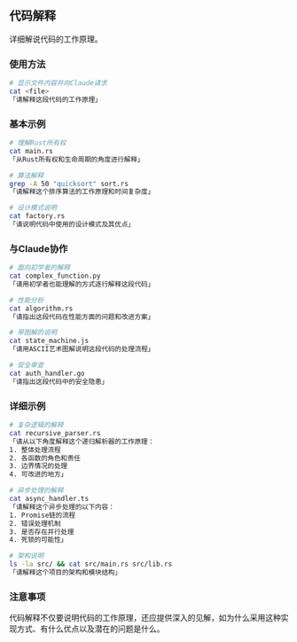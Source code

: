 ## 代码解释

详细解说代码的工作原理。

### 使用方法

```bash
# 显示文件内容并向Claude请求
cat <file>
「请解释这段代码的工作原理」
```

### 基本示例

```bash
# 理解Rust所有权
cat main.rs
「从Rust所有权和生命周期的角度进行解释」

# 算法解释
grep -A 50 "quicksort" sort.rs
「请解释这个排序算法的工作原理和时间复杂度」

# 设计模式说明
cat factory.rs
「请说明代码中使用的设计模式及其优点」
```

### 与Claude协作

```bash
# 面向初学者的解释
cat complex_function.py
「请用初学者也能理解的方式逐行解释这段代码」

# 性能分析
cat algorithm.rs
「请指出这段代码在性能方面的问题和改进方案」

# 带图解的说明
cat state_machine.js
「请用ASCII艺术图解说明这段代码的处理流程」

# 安全审查
cat auth_handler.go
「请指出这段代码中的安全隐患」
```

### 详细示例

```bash
# 复杂逻辑的解释
cat recursive_parser.rs
「请从以下角度解释这个递归解析器的工作原理：
1. 整体处理流程
2. 各函数的角色和责任
3. 边界情况的处理
4. 可改进的地方」

# 异步处理的解释
cat async_handler.ts
「请解释这个异步处理的以下内容：
1. Promise链的流程
2. 错误处理机制
3. 是否存在并行处理
4. 死锁的可能性」

# 架构说明
ls -la src/ && cat src/main.rs src/lib.rs
「请解释这个项目的架构和模块结构」
```

### 注意事项

代码解释不仅要说明代码的工作原理，还应提供深入的见解，如为什么采用这种实现方式、有什么优点以及潜在的问题是什么。